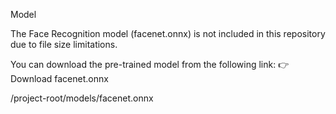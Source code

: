 Model

The Face Recognition model (facenet.onnx) is not included in this repository due to file size limitations.

You can download the pre-trained model from the following link:
👉 Download facenet.onnx

/project-root/models/facenet.onnx
